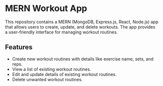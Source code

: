 # MERN Workout App

This repository contains a MERN (MongoDB, Express.js, React, Node.js) app that allows users to create, update, and delete workouts. 
The app provides a user-friendly interface for managing workout routines.

## Features

- Create new workout routines with details like exercise name, sets, and reps.
- View a list of existing workout routines.
- Edit and update details of existing workout routines.
- Delete unwanted workout routines.
